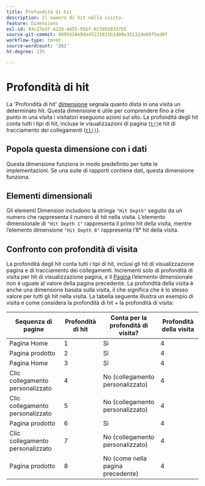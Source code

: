 ```yaml
---
title: Profondità di hit
description: Il numero di hit nella visita.
feature: Dimensions
exl-id: 84c27e3f-4228-4455-95bf-0239928337b5
source-git-commit: d095628e94a45221815b1d08e35132de09f5ed8f
workflow-type: tm+mt
source-wordcount: '261'
ht-degree: 13%

---
```


# Profondità di hit

La &#39;Profondità di hit&#39; [dimensione](overview.md) segnala quanto dista in una visita un determinato hit. Questa dimensione è utile per comprendere fino a che punto in una visita i visitatori eseguono azioni sul sito. La profondità degli hit conta tutti i tipi di hit, incluse le visualizzazioni di pagina ([`t()`](/help/implement/vars/functions/t-method.md)e hit di tracciamento dei collegamenti ([`tl()`](/help/implement/vars/functions/tl-method.md)).

## Popola questa dimensione con i dati

Questa dimensione funziona in modo predefinito per tutte le implementazioni. Se una suite di rapporti contiene dati, questa dimensione funziona.

## Elementi dimensionali

Gli elementi Dimension includono la stringa `"Hit Depth"` seguito da un numero che rappresenta il numero di hit nella visita. L’elemento dimensionale di `"Hit Depth 1"` rappresenta il primo hit della visita, mentre l’elemento dimensione `"Hit Depth 8"` rappresenta l’8° hit della visita.

## Confronto con profondità di visita

La profondità degli hit conta tutti i tipi di hit, inclusi gli hit di visualizzazione pagina e di tracciamento dei collegamenti. Incrementi solo di profondità di visita per hit di visualizzazione pagina, _e_ il [Pagina](page.md) l’elemento dimensionale non è uguale al valore della pagina precedente. La profondità della visita è anche una dimensione basata sulla visita, il che significa che è lo stesso valore per tutti gli hit nella visita. La tabella seguente illustra un esempio di visita e come considera la profondità di hit + la profondità di visita:

| Sequenza di pagine | Profondità di hit | Conta per la profondità di visita? | Profondità della visita |
| --- | --- | --- | --- |
| Pagina Home | 1 | Sì | 4 |
| Pagina prodotto | 2 | Sì | 4 |
| Pagina Home | 3 | Sì | 4 |
| Clic collegamento personalizzato | 4 | No (collegamento personalizzato) | 4 |
| Clic collegamento personalizzato | 5 | No (collegamento personalizzato) | 4 |
| Pagina prodotto | 6 | Sì | 4 |
| Clic collegamento personalizzato | 7 | No (collegamento personalizzato) | 4 |
| Pagina prodotto | 8 | No (come nella pagina precedente) | 4 |
